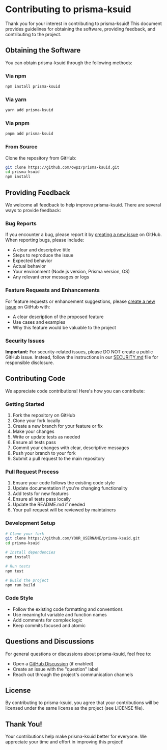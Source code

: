 # Contributing to prisma-ksuid

Thank you for your interest in contributing to prisma-ksuid! This document provides guidelines for obtaining the software, providing feedback, and contributing to the project.

## Obtaining the Software

You can obtain prisma-ksuid through the following methods:

### Via npm
```bash
npm install prisma-ksuid
```

### Via yarn
```bash
yarn add prisma-ksuid
```

### Via pnpm
```bash
pnpm add prisma-ksuid
```

### From Source
Clone the repository from GitHub:
```bash
git clone https://github.com/owpz/prisma-ksuid.git
cd prisma-ksuid
npm install
```

## Providing Feedback

We welcome all feedback to help improve prisma-ksuid. There are several ways to provide feedback:

### Bug Reports
If you encounter a bug, please report it by [creating a new issue](https://github.com/owpz/prisma-ksuid/issues/new) on GitHub. When reporting bugs, please include:
- A clear and descriptive title
- Steps to reproduce the issue
- Expected behavior
- Actual behavior
- Your environment (Node.js version, Prisma version, OS)
- Any relevant error messages or logs

### Feature Requests and Enhancements
For feature requests or enhancement suggestions, please [create a new issue](https://github.com/owpz/prisma-ksuid/issues/new) on GitHub with:
- A clear description of the proposed feature
- Use cases and examples
- Why this feature would be valuable to the project

### Security Issues
**Important:** For security-related issues, please DO NOT create a public GitHub issue. Instead, follow the instructions in our [SECURITY.md](SECURITY.md) file for responsible disclosure.

## Contributing Code

We appreciate code contributions! Here's how you can contribute:

### Getting Started
1. Fork the repository on GitHub
2. Clone your fork locally
3. Create a new branch for your feature or fix
4. Make your changes
5. Write or update tests as needed
6. Ensure all tests pass
7. Commit your changes with clear, descriptive messages
8. Push your branch to your fork
9. Submit a pull request to the main repository

### Pull Request Process
1. Ensure your code follows the existing code style
2. Update documentation if you're changing functionality
3. Add tests for new features
4. Ensure all tests pass locally
5. Update the README.md if needed
6. Your pull request will be reviewed by maintainers

### Development Setup
```bash
# Clone your fork
git clone https://github.com/YOUR_USERNAME/prisma-ksuid.git
cd prisma-ksuid

# Install dependencies
npm install

# Run tests
npm test

# Build the project
npm run build
```

### Code Style
- Follow the existing code formatting and conventions
- Use meaningful variable and function names
- Add comments for complex logic
- Keep commits focused and atomic

## Questions and Discussions

For general questions or discussions about prisma-ksuid, feel free to:
- Open a [GitHub Discussion](https://github.com/owpz/prisma-ksuid/discussions) (if enabled)
- Create an issue with the "question" label
- Reach out through the project's communication channels

## License

By contributing to prisma-ksuid, you agree that your contributions will be licensed under the same license as the project (see LICENSE file).

## Thank You!

Your contributions help make prisma-ksuid better for everyone. We appreciate your time and effort in improving this project!